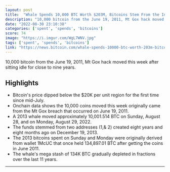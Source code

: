 ```yaml
---
layout: post
title:  "Whale Spends 10,000 BTC Worth $203M, Bitcoins Stem From the Infamous 2011 Mt Gox Hack"
description: "10,000 bitcoin from the June 19, 2011, Mt Gox hack moved this week after sitting idle for close to nine years."
date: "2022-08-30 23:10:38"
categories: ['spent', 'spends', 'bitcoins']
score: 74
image: "https://i.imgur.com/WgL7WNV.jpg"
tags: ['spent', 'spends', 'bitcoins']
link: "https://news.bitcoin.com/whale-spends-10000-btc-worth-203m-bitcoins-stem-from-infamous-2011-mt-gox-hack/"
---
```


10,000 bitcoin from the June 19, 2011, Mt Gox hack moved this week after sitting idle for close to nine years.

## Highlights

- Bitcoin's price dipped below the $20K per unit region for the first time since mid-July.
- Onchain data shows the 10,000 coins moved this week originally came from the Mt Gox breach that occurred on June 19, 2011.
- A 2013 whale moved approximately 10,001.514 BTC on Sunday, August 28, and on Monday, August 29, 2022.
- The funds stemmed from two addresses (1,& 2) created eight years and eight months ago on December 19, 2013.
- The 2013 bitcoins spent on Sunday and Monday were originally derived from wallet 1McUC that once held 134,897.01 BTC after getting the coins in June 2011.
- The whale's mega stash of 134K BTC gradually depleted in fractions over the last 11 years.

---
